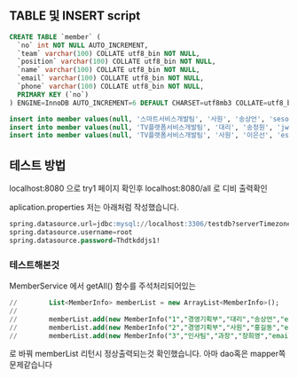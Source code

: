 
## TABLE 및 INSERT script
```sql
CREATE TABLE `member` (
  `no` int NOT NULL AUTO_INCREMENT,
  `team` varchar(100) COLLATE utf8_bin NOT NULL,
  `position` varchar(100) COLLATE utf8_bin NOT NULL,
  `name` varchar(100) COLLATE utf8_bin NOT NULL,
  `email` varchar(100) COLLATE utf8_bin NOT NULL,
  `phone` varchar(100) COLLATE utf8_bin NOT NULL,
  PRIMARY KEY (`no`)
) ENGINE=InnoDB AUTO_INCREMENT=6 DEFAULT CHARSET=utf8mb3 COLLATE=utf8_bin;
```

```sql
insert into member values(null, '스마트서비스개발팀', '사원', '송상언', 'sesong', '010-9179-5332');
insert into member values(null, 'TV플랫폼서비스개발팀', '대리', '송정원', 'jwsong', '010-3395-8002');
insert into member values(null, 'TV플랫폼서비스개발팀', '사원', '이은선', 'eslee', '010-3705-5106');
```

## 테스트 방법
localhost:8080 으로 
try1 페이지 확인후
localhost:8080/all 로 
디비 출력확인

aplication.properties
저는 아래처럼 작성했습니다.
```sql
spring.datasource.url=jdbc:mysql://localhost:3306/testdb?serverTimezone=UTC&allowPublicKeyRetrieval=true&useSSL=false
spring.datasource.username=root
spring.datasource.password=Thdtkddjs1!
```

### 테스트해본것

MemberService 에서 getAll() 함수를 주석처리되어있는
```sql
//        List<MemberInfo> memberList = new ArrayList<MemberInfo>();
//
//        memberList.add(new MemberInfo("1","경영기획부","대리","송상언","email.com","010-1111-1111"));
//        memberList.add(new MemberInfo("2","경영기획부","사원","홍길동","email.com","010-1111-1111"));
//        memberList.add(new MemberInfo("3","인사팀","과장","장희영","email.com","010-1111-1111"));
```
로 바꿔 memberList 리턴시 정상출력되는것 확인했습니다.
아마 dao혹은 mapper쪽 문제같습니다
